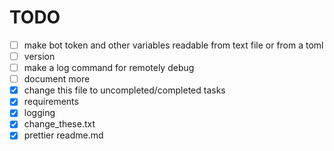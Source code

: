 # TODO
- [ ] make bot token and other variables readable from text file or from a toml
- [ ] version
- [ ] make a log command for remotely debug 
- [ ] document more
- [x] change this file to uncompleted/completed tasks
- [x] requirements
- [x] logging
- [x] change_these.txt
- [x] prettier readme.md
